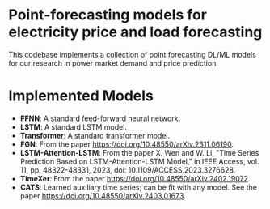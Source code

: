 # Point-forecasting models for electricity price and load forecasting

This codebase implements a collection of point forecasting DL/ML models for our research in power market demand and price prediction.

# Implemented Models

- **FFNN**: A standard feed-forward neural network.
- **LSTM**: A standard LSTM model.
- **Transformer**: A standard transformer model.
- **FGN**: From the paper https://doi.org/10.48550/arXiv.2311.06190.
- **LSTM-Attention-LSTM**: From the paper X. Wen and W. Li, "Time Series Prediction Based on LSTM-Attention-LSTM Model," in IEEE Access, vol. 11, pp. 48322-48331, 2023, doi: 10.1109/ACCESS.2023.3276628.
- **TimeXer**: From the paper https://doi.org/10.48550/arXiv.2402.19072.
- **CATS**: Learned auxiliary time series; can be fit with any model. See the paper https://doi.org/10.48550/arXiv.2403.01673.

<!-- - **Autoregressive LSTM**: The same LSTM model but trained in an autoregressive fashion; that is, it takes its own previous outputs as input. -->